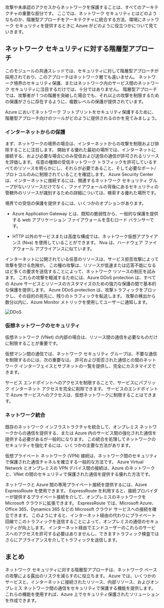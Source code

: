 攻撃や未承認のアクセスからネットワークを保護することは、すべてのアーキテクチャの重要な部分です。 ここでは、ネットワーク セキュリティとはどのようなものか、階層型アプローチをアーキテクチャに統合する方法、環境にネットワーク セキュリティを提供するときに Azure がどのように役立つかについて見ていきます。

## <a name="a-layered-approach-to-network-security"></a>ネットワーク セキュリティに対する階層型アプローチ

このモジュールの共通スレッドでは、セキュリティに対して階層型アプローチが採用されており、このアプローチはネットワーク層でも違いません。 ネットワーク境界のセキュリティ保護、またはネットワーク内のサービス間のネットワーク セキュリティに注目するだけでは、十分ではありません。 階層型アプローチでは、攻撃者が 1 つの階層を突破した場合でも、それ以上の攻撃を制限するための保護がさらに存在するように、複数レベルの保護が提供されています。

Azure においてネットワーク フットプリントをセキュリティ保護するために、階層型アプローチ向けのツールがどのように提供されるのかを見てみましょう。

### <a name="internet-protection"></a>インターネットからの保護

まず、ネットワークの境界の場合は、インターネットからの攻撃を制限および排除することに注目します。 開始する優れた最初の場所では、インターネットに接続する、および必要な場合にのみ受信および送信の通信が許可されるリソースを評価します。 任意の種類の受信ネットワーク トラフィックを許可しているすべてのリソースを明らかにし、それらが必要であること、そして必要なポート/プロトコルのみに制限されていることを確認します。 Azure Security Center は、インターネットに接続するには、関連するネットワーク セキュリティ グループがないリソースだけでなく、ファイアウォールの背後にあるセキュリティの管轄外のリソースが識別するための詳細については、検索する優れた場所です。

境界での受信の保護を提供するには、いくつかのオプションがあります。

* Azure Application Gateway とは、既知の脆弱性から、一般的な保護を提供する web アプリケーション ファイアウォールを含むロード バランサーです。

* HTTP 以外のサービスまたは高度な構成では、ネットワーク仮想アプライアンス (Nva) を使用していることができます。 Nva は、ハードウェア ファイアウォール アプライアンスに似ています。


インターネットに公開されている任意のリソースは、サービス拒否攻撃によって攻撃を受ける危険が。 この種の攻撃は、リソースが低速または応答不能になるほど多くの要求を送信することによって、ネットワーク リソースの制圧を試みます。 これらの攻撃を軽減するためには、Azure DDoS protection は、すべての Azure サービスとリソースのカスタマイズのための強力な保護の間で基本的な保護を提供します。 Azure DDoS protection は、攻撃トラフィックをブロックし、その目的の宛先に、残りのトラフィックを転送します。 攻撃の検出から数分以内に、Azure Monitor メトリックを使用してユーザーに通知します。

<!--TODO: replace with final media which was submitted for Design-for-security-in-azure -->
![DDoS](../media-COPIED-FROM-DESIGNFORSECURITY/ddos.png)

### <a name="virtual-network-security"></a>仮想ネットワークのセキュリティ

仮想ネットワーク (VNet) の内部の場合は、リソース間の通信を必要なものだけに制限することが重要です。

仮想マシン間の通信では、ネットワーク セキュリティ グループは、不要な通信を制限するのには、次の重要なは。 許可および拒否された通信との間のネットワーク インターフェイスとサブネットの一覧を提供し、完全にカスタマイズできます。

サービス エンドポイントへのアクセスを制限することで、サービスにパブリック インターネット アクセスを完全に削除できます。 サービスのエンドポイントで Azure サービスへのアクセスは、仮想ネットワークに制限することはできます。

### <a name="network-integration"></a>ネットワーク統合

既存のネットワーク インフラストラクチャを統合して、オンプレミス ネットワークからの通信を提供する、または Azure 内のサービス間の強化された通信を提供する必要があるが一般的になります。 この統合を処理してネットワークのセキュリティを強化するには、いくつかの主要な方法があります。

仮想プライベート ネットワーク (VPN) 接続は、ネットワーク間のセキュリティで保護された通信チャネルを確立する一般的な方法です。 Azure Virtual Network とオンプレミスの VPN デバイス間の接続は、Azure のネットワークと、VNet の間のセキュリティで保護された通信を提供する優れた方法です。

ネットワークと Azure 間の専用プライベート接続を提供するには、Azure ExpressRoute を使用できます。 ExpressRoute を利用すると、接続プロバイダーが提供するプライベート接続を介して、オンプレミスのネットワークを Microsoft クラウドに拡張できます。 ExpressRoute では、Microsoft Azure、Office 365、Dynamics 365 などの Microsoft クラウド サービスへの接続を確立できます。 このようにすると、インターネット経由の代わりにプライベート回線でこのトラフィックを送信することによって、オンプレミスの通信のセキュリティが向上します。 インターネット経由でエンドユーザーのこれらのサービスへのアクセスを許可する必要はありませんし、できますトラフィック検査ではさらにアプライアンスを介してトラフィックを送信します。

## <a name="summary"></a>まとめ

ネットワーク セキュリティに対する階層型アプローチは、ネットワーク ベースの攻撃による露出のリスクを減らすのに役立ちます。 Azure では、いくつかのサービスと、インターネットに接続されたリソース、内部リソース、およびオンプレミス ネットワーク間の通信をセキュリティで保護する機能を提供します。 これらの機能を使用すれば、Azure 上でセキュリティ保護されたソリューションを作成できます。